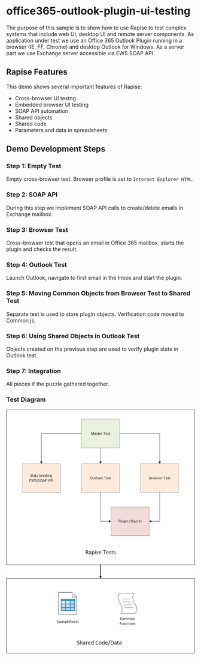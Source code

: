 # office365-outlook-plugin-ui-testing

The purpose of this sample is to show how to use Rapise to test complex systems that include web UI, desktop UI and remote server components. As application under test we use an Office 365 Outlook Plugin running in a browser (IE, FF, Chrome) and desktop Outlook for Windows. As a server part we use Exchange server accessible via EWS SOAP API.

## Rapise Features

This demo shows several important features of Rapise:

- Cross-browser UI testng
- Embedded browser UI testing
- SOAP API automation
- Shared objects
- Shared code
- Parameters and data in spreadsheets


## Demo Development Steps

### Step 1: Empty Test
Empty cross-browser test. Browser profile is set to `Internet Explorer HTML`.

### Step 2: SOAP API
During this step we implement SOAP API calls to create/delete emails in Exchange mailbox.

### Step 3: Browser Test
Cross-browser test that opens an email in Office 365 mailbox, starts the plugin and checks the result.

### Step 4: Outlook Test
Launch Outlook, navigate to first email in the Inbox and start the plugin.

### Step 5: Moving Common Objects from Browser Test to Shared Test
Separate test is used to store plugin objects. Verification code moved to Common.js.

### Step 6: Using Shared Objects in Outlook Test
Objects created on the previous step are used to verify plugin state in Outlook test.

### Step 7: Integration
All pieces if the puzzle gathered together.

### Test Diagram
<img alt="Test Diagram" src="https://github.com/Inflectra/office365-outlook-plugin-ui-testing/blob/master/Media/Test%20Diagram.png" width="700"/>

